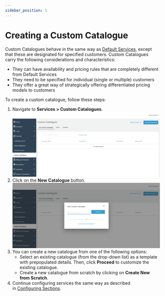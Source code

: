 ```yaml
---
sidebar_position: 1
---
```

# Creating a Custom Catalogue

Custom Catalogues behave in the same way as [Default Services](../WorkingwithDefaultServices), except that these are designated for specified customers. Custom Catalogues carry the following considerations and characteristics:

- They can have availability and pricing rules that are completely different from Default Services
- They need to be specified for individual (single or multiple) customers
- They offer a great way of strategically offering differentiated pricing models to customers

To create a custom catalogue, follow these steps:
1. Navigate to **Services > Custom Catalogues**.
![Create a Custom Catalogye](img/NewCatalogue1.png)
3. Click on the **New Catalogue** button.
![Create a Custom Catalogue](img/NewCatalogue2.png)
5. You can create a new catalogue from one of the following options:
	- Select an existing catalogue (from the drop-down list) as a template with prepopulated details. Then, click **Proceed** to customize the existing catalogue.
	- Create a new catalogue from scratch by clicking on **Create New from Scratch**.
1. Continue configuring services the same way as described in [Configuring Sections](/docs/category/configuring-sections).


